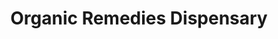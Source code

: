 ---
title: "Organic Remedies Dispensary"
url: /chambersburg/organic-remedies-dispensary/
shop: cannabis
---